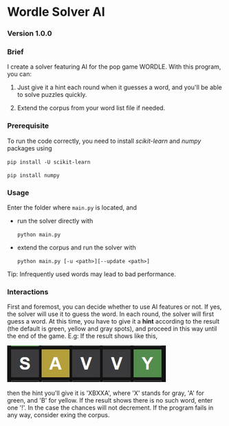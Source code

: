 # Wordle Solver AI
### Version 1.0.0

### Brief
I create a solver featuring AI for the pop game WORDLE. With this program, you can:
1. Just give it a hint each round when it guesses a word, and you'll be able to solve puzzles quickly.

1. Extend the corpus from your word list file if needed. 

### Prerequisite
To run the code correctly, you need to install *scikit-learn* and *numpy* packages using

`pip install -U scikit-learn`

`pip install numpy`

### Usage
Enter the folder where `main.py` is located, and

* run the solver directly with

    ```python main.py```

* extend the corpus and run the solver with

    ```python main.py [-u <path>][--update <path>]```

Tip: Infrequently used words may lead to bad performance.
    

### Interactions
First and foremost, you can decide whether to use AI features or not. If yes, the solver will use it to guess the word. In each round, the solver will first guess a word. At this time, you have to give it a **hint** according to the result (the default is green, yellow and gray spots), and proceed in this way until the end of the game. E.g: If the result shows like this, 

![](https://github.com/coolguazitech/WordleSolver/blob/main/assets/wordle_eg.jpg)

then the hint you'll give it is 'XBXXA', where 'X' stands for gray, 'A' for green, and 'B' for yellow.
If the result shows there is no such word, enter one '!'. In the case the chances will not decrement.
If the program fails in any way, consider exing the corpus.
